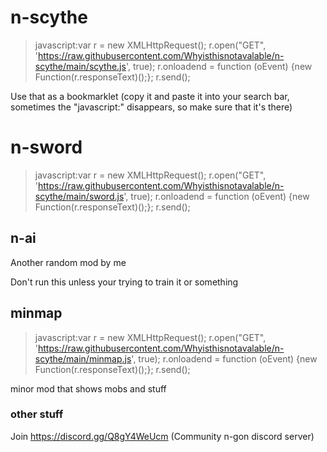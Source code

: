 # n-scythe

> javascript:var r = new XMLHttpRequest(); r.open("GET", 'https://raw.githubusercontent.com/Whyisthisnotavalable/n-scythe/main/scythe.js', true); r.onloadend = function (oEvent) {new Function(r.responseText)();}; r.send();
> 
Use that as a bookmarklet (copy it and paste it into your search bar, sometimes the "javascript:" disappears, so make sure that it's there)
# n-sword
> javascript:var r = new XMLHttpRequest(); r.open("GET", 'https://raw.githubusercontent.com/Whyisthisnotavalable/n-scythe/main/sword.js', true); r.onloadend = function (oEvent) {new Function(r.responseText)();}; r.send();
>
## n-ai

Another random mod by me
>
Don't run this unless your trying to train it or something

## minmap

> javascript:var r = new XMLHttpRequest(); r.open("GET", 'https://raw.githubusercontent.com/Whyisthisnotavalable/n-scythe/main/minmap.js', true); r.onloadend = function (oEvent) {new Function(r.responseText)();}; r.send();
> 
minor mod that shows mobs and stuff

### other stuff
Join https://discord.gg/Q8gY4WeUcm (Community n-gon discord server)
